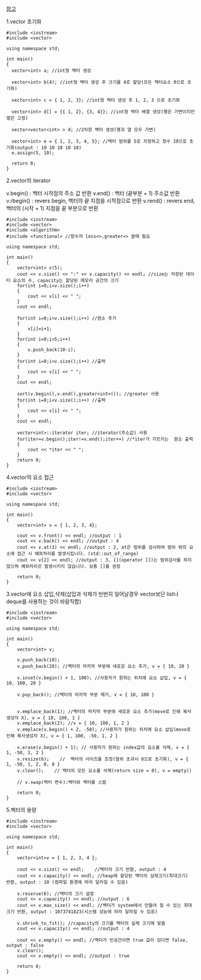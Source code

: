 [참고](https://hwan-shell.tistory.com/119)

1.vector 초기화

    #include <iostream>
    #include <vector>

    using namespace std;

    int main()
    {
      vector<int> a; //int형 백터 생성

      vector<int> b(4); //int형 백터 생성 후 크기를 4로 할당(모든 백터요소 0으로 초기화)

      vector<int> c = { 1, 2, 3}; //int형 백터 생성 후 1, 2, 3 으로 초기화

      vector<int> d[] = {{ 1, 2}, {3, 4}}; //int형 백터 배열 생성(행은 가변이지만 열은 고정)

      vector<vector<int> > d; //2차원 백터 생성(행과 열 모두 가변)

      vector<int> e = { 1, 2, 3, 4, 5}; //백터 범위를 5로 지정하고 정수 10으로 초기화(output : 10 10 10 10 10)
      e.assign(5, 10);

      return 0;
    }

2.vector의 iterator

v.begin() : 백터 시작점의 주소 값 반환 
v.end() : 백터 (끝부분 + 1) 주소값 반환 
v.rbegin() : revers begin, 백터의 끝 지점을 시작점으로 반환 
v.rend() : revers end, 백터의 (시작 + 1) 지점을 끝 부분으로 반환

    #include <iostream>
    #include <vector>
    #include <algorithm>
    #include <functional> //함수자 less<>,greater<> 쓸때 필요

    using namespace std;

    int main()
    {
        vector<int> v(5);
        cout << v.size() << ":" << v.capacity() << endl; //size는 저장된 데이터 요소의 수, capacity는 할당된 메모리 공간의 크기
        for(int i=0;i<v.size();i++)
        {
            cout << v[i] << " ";
        }
        cout << endl;

        for(int i=0;i<v.size();i++) //원소 추가
        {
            v[i]=i+1;       
        }
        for(int i=0;i<5;i++)
        {
            v.push_back(10-i);
        }
        for(int i=0;i<v.size();i++) //출력
        {
            cout << v[i] << " ";
        }
        cout << endl;

        sort(v.begin(),v.end(),greater<int>()); //greater 사용
        for(int i=0;i<v.size();i++) //출력
        {
            cout << v[i] << " ";
        }
        cout << endl;

        vector<int>::iterator iter; //iterator(주소값) 사용
        for(iter=v.begin();iter!=v.end();iter++) //*iter가 가르키는  원소 출력
        {
            cout << *iter << " ";
        }
        return 0;
    }
   
4.vector의 요소 접근

    #include <iostream>
    #include <vector>

    using namespace std;

    int main()
    {
        vector<int> v = { 1, 2, 3, 4};

        cout << v.front() << endl; //output : 1
        cout << v.back() << endl; //output : 4
        cout << v.at(1) << endl; //output : 2, at은 범위를 검사하여 범위 밖의 요소에 접근 시 예외처리를 발생시킵니다. (std::out_of_range)
        cout << v[2] << endl; //output : 3​, [](operator [])는 범위검사를 하지 않으며 예외처리르 발생시키지 않습니다. 보통 []를 권장

        return 0;
    }
    
3.vector에 요소 삽입,삭제(삽입과 삭제가 빈번히 일어날경우 vector보단 list나 deque를 사용하는 것이 바람직함)
    
    #include <iostream>
    #include <vector>

    using namespace std;

    int main()
    {
        vector<int> v;

        v.push_back(10);
        v.push_back(20); //백터의 마지막 부분에 새로운 요소 추가, v = { 10, 20 }

        v.inset(v.begin() + 1, 100); //사용자가 원하는 위치에 요소 삽입, v = { 10, 100, 20 }

        v.pop_back(); //백터의 마지막 부분 제거, v = { 10, 100 }


        v.emplace_back(1); //백터의 마지막 부분에 새로운 요소 추가(move로 인해 복사생성자 X), v = { 10, 100, 1 }
        v.emplace_back(2); //v = { 10, 100, 1, 2 }
        v.emplace(v.begin() + 2, -50); //사용자가 원하는 위치에 요소 삽입(move로 인해 복사생성자 X), v = { 1, 100, -50, 1, 2 }

        v.erase(v.begin() + 1); // 사용자가 원하는 index값의 요소를 삭제, v = { 1, -50, 1, 2 }
        v.resize(6);    //  백터의 사이즈를 조정(범위 초과시 0으로 초기화), v = { 1, -50, 1, 2, 0, 0 }
        v.clear();    // 백터의 모든 요소를 삭제(return size = 0), v = empty()

        // v.swap(백터 변수):백터와 백터를 스왑

        return 0;
    }

5.벡터의 용량
    
    #include <iostream>
    #include <vector>

    using namespace std;

    int main()
    {
        vector<int>v = { 1, 2, 3, 4 };

        cout << v.size() << endl;    //백터의 크기 반환, output : 4
        cout << v.capacity() << endl; //heap에 할당된 백터의 실제크기(최대크기) 반환, output : 10 (컴파일 환경에 따라 달라질 수 있음)

        v.reserve(6); //백터의 크기 설정
        cout << v.capacity() << endl; //output : 6
        cout << v.max_size() << endl; //백터가 system에서 만들어 질 수 있는 최대 크기 반환, output : 1073741823(시스템 성능에 따라 달라질 수 있음)

        v.shrink_to_fit(); //capacity의 크기를 백터의 실제 크기에 맞춤
        cout << v.capacity() << endl; //output : 4

        cout << v.empty() << endl; //백터가 빈공간이면 true 값이 있다면 false, output : false
        v.clear();
        cout << v.empty() << endl; //output : true​

        return 0;
    }

